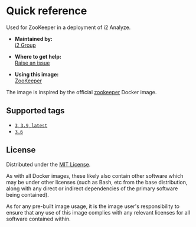 # Quick reference

Used for ZooKeeper in a deployment of i2 Analyze.

* **Maintained by:**  
  [i2 Group](https://i2group.com/)

* **Where to get help:**  
  [Raise an issue](https://github.com/i2group/analyze-docker/issues?q=is%3Aissue+is%3Aopen)

* **Using this image:**  
  [ZooKeeper](https://i2group.github.io/analyze-containers/content/images%20and%20containers/zookeeper.html)

The image is inspired by the official [zookeeper](https://hub.docker.com/_/zookeeper/) Docker image.

## Supported tags

* [`3`, `3.9`, `latest`](https://github.com/i2group/analyze-docker/blob/main/images/zookeeper/3.9/Dockerfile)
* [`3.6`](https://github.com/i2group/analyze-docker/blob/main/images/zookeeper/3.6/Dockerfile)

## License

Distributed under the [MIT License](../../LICENSE).

As with all Docker images, these likely also contain other software which may be under other licenses (such as Bash, etc from the base distribution, along with any direct or indirect dependencies of the primary software being contained).

As for any pre-built image usage, it is the image user's responsibility to ensure that any use of this image complies with any relevant licenses for all software contained within.

